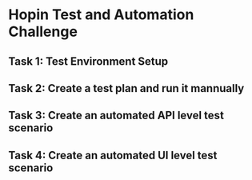 # Hopin Test and Automation Challenge

## Task 1: Test Environment Setup ##

## Task 2: Create a test plan and run it mannually ##

## Task 3: Create an automated API level test scenario ##

## Task 4: Create an automated UI level test scenario ##

